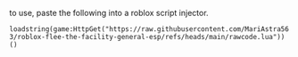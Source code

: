 to use, paste the following into a roblox script injector.

`loadstring(game:HttpGet("https://raw.githubusercontent.com/MariAstra563/roblox-flee-the-facility-general-esp/refs/heads/main/rawcode.lua"))()`
